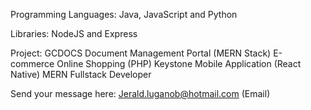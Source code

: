 Programming Languages:
Java, JavaScript and Python

Libraries: NodeJS and Express

Project:
GCDOCS Document Management Portal
(MERN Stack)
E-commerce Online Shopping (PHP)
Keystone Mobile Application (React Native)
MERN Fullstack Developer

Send your message here:
Jerald.luganob@hotmail.com (Email)
